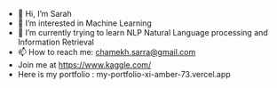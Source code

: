- 👋 Hi, I’m Sarah
- 👀 I’m interested in Machine Learning 
- 🌱 I’m currently trying to learn NLP Natural Language processing and Information Retrieval
- 📫 How to reach me: chamekh.sarra@gmail.com
- Join me at https://www.kaggle.com/
- Here is my portfolio : my-portfolio-xi-amber-73.vercel.app
<!---
sarra831/sarra831 is a ✨ special ✨ repository because its `README.md` (this file) appears on your GitHub profile.
You can click the Preview link to take a look at your changes.
--->
